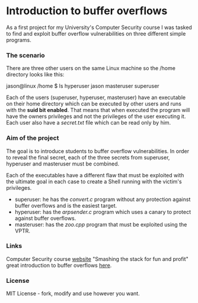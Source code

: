 # Introduction to buffer overflows
As a first project for my University's Computer Security course I was tasked to find and exploit buffer overflow vulnerabilities on three different simple programs.

### The scenario
There are three other users on the same Linux machine so the /home directory looks like this:

jason@linux /home $ ls
hyperuser jason masteruser superuser

Each of the users (superuser, hyperuser, masteruser) have an executable on their home directory which can be executed by other users and runs with the **suid bit enabled**. That means that when executed the program will have the owners privileges and not the privileges of the user executing it. Each user also have a *secret.txt* file which can be read only by him.


### Aim of the project
The goal is to introduce students to buffer overflow vulnerabilities. In order to reveal the final secret, each of the three secrets from superuser, hyperuser and masteruser must be combined.

Each of the executables have a different flaw that must be exploited with the ultimate goal in each case to create a Shell running with the victim's privileges.

* superuser: he has the *convert.c* program without any protection against buffer overflows and is the easiest target.
* hyperuser: has the *arpsender.c* program which uses a canary to protect against buffer overflows.
* masteruser: has the *zoo.cpp* program that must be exploited using the VPTR.


### Links
Computer Security course [website](http://crypto.di.uoa.gr/csec/Asphaleia_Ypologistikon_Systematon/YS13.html)
"Smashing the stack for fun and profit" great introduction to buffer overflows [here](http://insecure.org/stf/smashstack.html).


### License
MIT License - fork, modify and use however you want.
